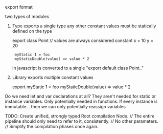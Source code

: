 
export format

two types of modules
1. Type
    exports a single type
    any other constant values must be statically defined on the type

    export
        class Point
            //  values are always considered constant
            x = 10
            y = 20

        myStatic 1 = foo
        myStaticDouble(value) => value * 2

    in javascript is converted to a single "export default class Point.."
2. Library
    exports multiple constant values

    export
        myStatic 1 = foo
        myStaticDouble(value) => value * 2


Do we need let and var declarations at all?
    They aren't needed for static or instance variables.
    Only potentially needed in functions.
    If every instance is immutable... then we can only potentially reassign variables
    
TODO:
    Create unified, strongly typed Root compilation Node.
    //  The entire pipeline should only need to refer to it, consistently.
    //  No other parameters.
    //  Simplify the compilation phases once again.
